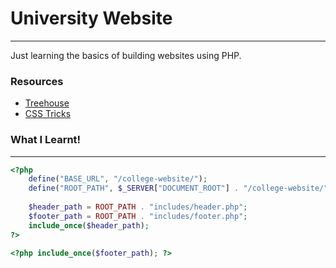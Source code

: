 # University Website

---

Just learning the basics of building websites using PHP.

### Resources

- [Treehouse](https://teamtreehouse.com/community/how-do-i-correctly-link-my-css-file-to-both-my-indexphp-and-my-include-php-files-when-the-whole-site-is-within-a-folder)
- [CSS Tricks](https://css-tricks.com/php-include-from-root/)


### What I Learnt!

---

```php
<?php 
	define("BASE_URL", "/college-website/");
	define("ROOT_PATH", $_SERVER["DOCUMENT_ROOT"] . "/college-website/");
	
	$header_path = ROOT_PATH . "includes/header.php";
	$footer_path = ROOT_PATH . "includes/footer.php";
	include_once($header_path);
?>

<?php include_once($footer_path); ?>
```